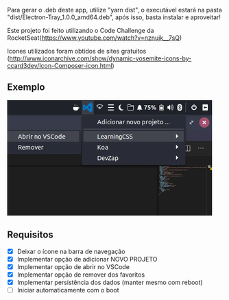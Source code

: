Para gerar o .deb deste app, utilize "yarn dist", o executável estará na pasta "dist/Electron-Tray_1.0.0_amd64.deb", após isso, basta instalar e aproveitar!


Este projeto foi feito utilizando o Code Challenge da RocketSeat(https://www.youtube.com/watch?v=nznujk__7sQ)

Icones utilizados foram obtidos de sites gratuitos (http://www.iconarchive.com/show/dynamic-yosemite-icons-by-ccard3dev/Icon-Composer-icon.html)

## Exemplo
<img src="/githubImages/exemplo.jpeg" alt="Icone clicavel na barra de navegação do OS com os seus projetos favoritos, ao clicar, abre uma aba sobre 'Abrir no VSCode' ou 'Remover'">


## Requisitos

- [x] Deixar o ícone na barra de navegação
- [x] Implementar opção de adicionar NOVO PROJETO
- [x] Implementar opção de abrir no VSCode
- [x] Implementar opção de remover dos favoritos
- [x] Implementar persistência dos dados (manter mesmo com reboot)
- [ ] Iniciar automaticamente com o boot
